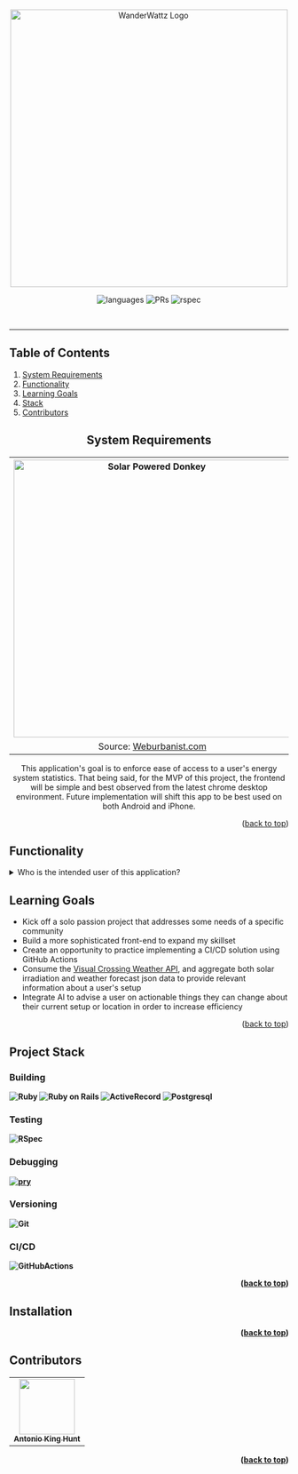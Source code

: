<!---
# README

This README would normally document whatever steps are necessary to get the
application up and running.

Things you may want to cover:

* Ruby version

* System dependencies

* Configuration

* Database creation

* Database initialization

* How to run the test suite

* Services (job queues, cache servers, search engines, etc.)

* Deployment instructions

* ...
# WanderWattz
-->

<!-- top -->
<a id="top"></a>

<!-- Opening -->
<br />
<div align="center">
<img src="https://github.com/4D-Coder/WanderWattz-EMS/assets/89714398/cce44916-d4dd-4ebd-9fa5-5f34a2539526" alt="WanderWattz Logo" width="500px">

![languages](https://img.shields.io/github/languages/top/4D-Coder/WanderWattz-EMS?color=red)
![PRs](https://img.shields.io/github/issues-pr-closed/4D-Coder/WanderWattzEMS)
![rspec](https://img.shields.io/gem/v/rspec?color=blue&label=rspec)

</div>
<br>
<hr>
<div align="center">
  <!-- Description -->
</div>

<!-- TABLE OF CONTENTS -->
<h2>Table of Contents</h2>

  <ol>
    <li><a href="#system_requirements">System Requirements</a></li>
    <li><a href="#functionality">Functionality</a></li>
    <li><a href="#learning_goals">Learning Goals</a></li>
    <li><a href="#stack">Stack</a></li>
    <li><a href="#contributors">Contributors</a></li>
  </ol>
<div align="center">
  <h2 id="system_requirements">System Requirements</h2>
  <table>
    <tr>
      <th>
        <img src="https://weburbanist.com/wp-content/uploads/2014/08/Mobile-Solar-Main.jpg" alt="Solar Powered Donkey" width="500px">
      </th>
    </tr>
    <tr>
      <td align="center">
        <sumamry>Source: <a href="https://weburbanist.com">Weburbanist.com</a></sumamry>
      </td>
    </tr>
  </table>
  <p>
    This application's goal is to enforce ease of access to a user's energy system statistics. That being said, for the MVP of this project, the frontend will be simple and best observed from the latest chrome desktop environment. Future implementation will shift this app to be best used on both Android and iPhone.
  </p>
</div>

<p align="right">(<a href="#top">back to top</a>)</p>

<!-- INSPIRATION -->
<h2 id="functionality">Functionality</h2>
<details>
  <summary>Who is the intended user of this application?</summary>
  <p>
    Upon initially ideating this project, my love for travel and desire for a mobile living set up inspired the features and needs of a user who's solar setup is consistently on the move. While it can also be used for a stationary solar setup, This app is designed to take some of the guessing and the headache out of figuring out if the current state of your solar system needs to be prioritized when planning your next park.
  </p>
</details>

<h2 id="learning_goals">Learning Goals</h2>
  <ul>
    <li>Kick off a solo passion project that addresses some needs of a specific community</li>
    <li>Build a more sophisticated front-end to expand my skillset</li>
    <li>Create an opportunity to practice implementing a CI/CD solution using GitHub Actions</li>
    <li>Consume the <a href="https://www.visualcrossing.com/weather-api">Visual Crossing Weather API</a>, and aggregate both solar irradiation and weather forecast json data to provide relevant information about a user's setup</li>
    <li>Integrate AI to advise a user on actionable things they can change about their current setup or location in order to increase efficiency</li>
  </ul>

<p align="right">(<a href="#top">back to top</a>)</p>

<!-- Built With -->
<!-- Icons found @ https://simpleicons.org/ -->

<h2 id="stack">Project Stack</h2>

<h3><strong>Building<strong></h3>

![Ruby](https://img.shields.io/badge/Ruby-CC342D?style=for-the-badge&logo=ruby&logoColor=white)
![Ruby on Rails](https://img.shields.io/badge/Ruby_on_Rails-CC0000?style=for-the-badge&logo=ruby-on-rails&logoColor=white)
![ActiveRecord](https://img.shields.io/badge/Active_Record-FFCD00.svg?style=for-the-badge&logo=Ruby-on-Rails&logoColor=black)
![Postgresql](https://img.shields.io/badge/PostgreSQL-316192?style=for-the-badge&logo=postgresql&logoColor=white)


<h3><strong>Testing<strong></h3>

![RSpec](https://img.shields.io/badge/Rspec-13B5EA.svg?style=for-the-badge&logo=Rolls-Royce&logoColor=white)

<h3><strong>Debugging<strong></h3>
<a href="http://pry.github.io/" target="_blank" rel="noopener noreferrer">

![pry](https://img.shields.io/badge/pry-CC342D.svg?style=for-the-badge&logo=Pry&logoColor=white)

</a>

<h3><strong>Versioning<strong></h3>

![Git](https://img.shields.io/badge/git-4B0082.svg?style=for-the-badge&logo=git&logoColor=white)

<h3><strong>CI/CD<strong></h3>

![GitHubActions](https://img.shields.io/badge/github_Actions-525DDC.svg?style=for-the-badge&logo=github&logoColor=white)

<p align="right">(<a href="#top">back to top</a>)</p>

<!-- Installation -->
<h2 id="installation">Installation</h2>


<p align="right">(<a href="#top">back to top</a>)</p>

<!-- Contributors -->
<h2 id="contributors">Contributors</h2>
<table>
  <tr>
    <td align="center">
      <a href="https://github.com/4D-Coder"><img src="https://avatars.githubusercontent.com/u/89714398?v=4" width="100px;" alt=""/><br /><sub><b>Antonio King Hunt</b></sub></a><br />
    </td>

</table>
<p align="right">(<a href="#top">back to top</a>)</p>

